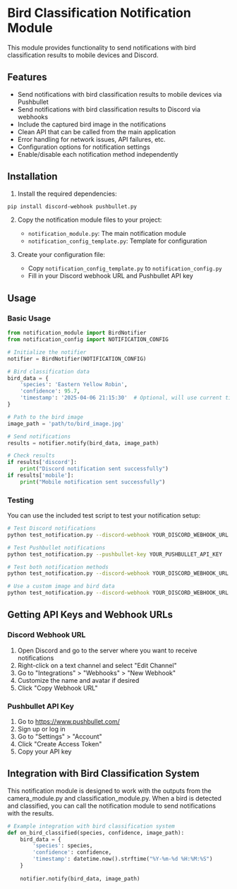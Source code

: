 # Bird Classification Notification Module

This module provides functionality to send notifications with bird classification results to mobile devices and Discord.

## Features

- Send notifications with bird classification results to mobile devices via Pushbullet
- Send notifications with bird classification results to Discord via webhooks
- Include the captured bird image in the notifications
- Clean API that can be called from the main application
- Error handling for network issues, API failures, etc.
- Configuration options for notification settings
- Enable/disable each notification method independently

## Installation

1. Install the required dependencies:

```bash
pip install discord-webhook pushbullet.py
```

2. Copy the notification module files to your project:
   - `notification_module.py`: The main notification module
   - `notification_config_template.py`: Template for configuration

3. Create your configuration file:
   - Copy `notification_config_template.py` to `notification_config.py`
   - Fill in your Discord webhook URL and Pushbullet API key

## Usage

### Basic Usage

```python
from notification_module import BirdNotifier
from notification_config import NOTIFICATION_CONFIG

# Initialize the notifier
notifier = BirdNotifier(NOTIFICATION_CONFIG)

# Bird classification data
bird_data = {
    'species': 'Eastern Yellow Robin',
    'confidence': 95.7,
    'timestamp': '2025-04-06 21:15:30'  # Optional, will use current time if not provided
}

# Path to the bird image
image_path = 'path/to/bird_image.jpg'

# Send notifications
results = notifier.notify(bird_data, image_path)

# Check results
if results['discord']:
    print("Discord notification sent successfully")
if results['mobile']:
    print("Mobile notification sent successfully")
```

### Testing

You can use the included test script to test your notification setup:

```bash
# Test Discord notifications
python test_notification.py --discord-webhook YOUR_DISCORD_WEBHOOK_URL

# Test Pushbullet notifications
python test_notification.py --pushbullet-key YOUR_PUSHBULLET_API_KEY

# Test both notification methods
python test_notification.py --discord-webhook YOUR_DISCORD_WEBHOOK_URL --pushbullet-key YOUR_PUSHBULLET_API_KEY

# Use a custom image and bird data
python test_notification.py --discord-webhook YOUR_DISCORD_WEBHOOK_URL --image path/to/image.jpg --species "Blue Jay" --confidence 92.5
```

## Getting API Keys and Webhook URLs

### Discord Webhook URL

1. Open Discord and go to the server where you want to receive notifications
2. Right-click on a text channel and select "Edit Channel"
3. Go to "Integrations" > "Webhooks" > "New Webhook"
4. Customize the name and avatar if desired
5. Click "Copy Webhook URL"

### Pushbullet API Key

1. Go to https://www.pushbullet.com/
2. Sign up or log in
3. Go to "Settings" > "Account"
4. Click "Create Access Token"
5. Copy your API key

## Integration with Bird Classification System

This notification module is designed to work with the outputs from the camera_module.py and classification_module.py. When a bird is detected and classified, you can call the notification module to send notifications with the results.

```python
# Example integration with bird classification system
def on_bird_classified(species, confidence, image_path):
    bird_data = {
        'species': species,
        'confidence': confidence,
        'timestamp': datetime.now().strftime("%Y-%m-%d %H:%M:%S")
    }
    
    notifier.notify(bird_data, image_path)
```